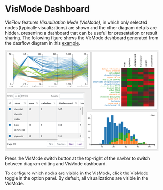 # VisMode Dashboard

VisFlow features _Visualization Mode (VisMode)_, in which only selected nodes (typically visualizations) are shown and the other diagram details are hidden, presenting a dashboard that can be useful for presentation or result sharing.
The following figure shows the VisMode dashboard generated from the dataflow diagram in this [example](./diagram.md).

![vismode](./diagram-vismode.png)

Press the VisMode switch button <ui-button icon-classes="fas fa-video" text=""/> at the top-right of the navbar to switch between diagram editing and VisMode dashboard.

To configure which nodes are visible in the VisMode, click the VisMode toggle <ui-button icon-classes="fas fa-tv" text=""/> in the option panel.
By default, all visualizations are visible in the VisMode.
